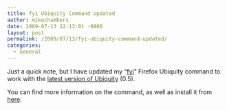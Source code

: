 ```yaml
---
title: fyi Ubiquity Command Updated
author: mikechambers
date: 2009-07-13 12:13:01 -0800
layout: post
permalink: /2009/07/13/fyi-ubiquity-command-updated/
categories:
  - General
---
```



Just a quick note, but I have updated my &#8220;[fyi][1]&#8221; Firefox Ubiquity command to work with the [latest version of Ubiquity][2] (0.5).

You can find more information on the command, as well as install it from [here][1].

 [1]: http://www.mikechambers.com/blog/2008/08/31/firefox-ubiquity-command-fyi/
 [2]: http://labs.mozilla.com/2009/07/ubiquity-0-5/